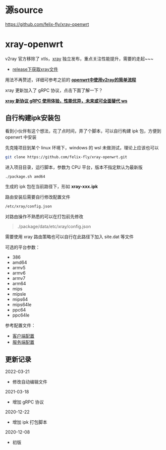 # 源source

https://github.com/felix-fly/xray-openwrt


# xray-openwrt

v2ray 官方移除了 xtls，[xray](https://github.com/XTLS/Xray-core) 独立发布，重点关注性能提升，需要的走起~~~

* [release下获取xray文件](https://github.com/felix-fly/xray-openwrt/releases)

用法不再赘述，详细可参考之前的 **[openwrt中使用v2ray的简单流程](https://github.com/felix-fly/v2ray-openwrt)**

xray 更新加入了 gRPC 协议，点击下面了解一下？

[**xray 新协议 gRPC 使用体验，性能优异，未来或可全面替代 ws**](./grpc.md)

## 自行构建ipk安装包

看到小伙伴有这个想法，花了点时间，弄了个脚本，可以自行构建 ipk 包，方便到 openwrt 中安装

先克隆项目到某个 linux 环境下，windows 的 wsl 未做测试，理论上应该也可以

```bash
git clone https://github.com/felix-fly/xray-openwrt.git
```

进入项目目录，运行脚本，参数为 CPU 平台，版本不指定默认为最新版

```bash
./package.sh amd64
```

生成的 ipk 包在当前路径下，形如 **xray-xxx.ipk** 

路由安装后需要自行修改配置文件

```bash
/etc/xray/config.json
```

对路由操作不熟悉的可以在打包前先修改

> ./package/data/etc/xray/config.json

需要使用 xray 路由策略也可以自行在此路径下加入 site.dat 等文件

可选的平台参数：

* 386
* amd64
* armv5
* armv6
* armv7
* arm64
* mips
* mipsle
* mips64
* mips64le
* ppc64
* ppc64le

参考配置文件：

* [客户端配置](./client.json) 
* [服务端配置](./server.json)

## 更新记录
2022-03-21
* 修改自动编辑文件

2021-03-18
* 增加 gRPC 协议

2020-12-22
* 增加 ipk 打包脚本

2020-12-08
* 初版
